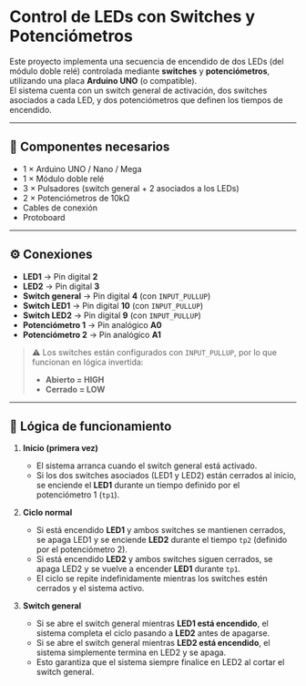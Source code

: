 # Control de LEDs con Switches y Potenciómetros

Este proyecto implementa una secuencia de encendido de dos LEDs (del módulo doble relé) controlada mediante **switches** y **potenciómetros**, utilizando una placa **Arduino UNO** (o compatible).  
El sistema cuenta con un switch general de activación, dos switches asociados a cada LED, y dos potenciómetros que definen los tiempos de encendido.

---

## 🔧 Componentes necesarios

- 1 × Arduino UNO / Nano / Mega  
- 1 × Módulo doble relé
- 3 × Pulsadores (switch general + 2 asociados a los LEDs)  
- 2 × Potenciómetros de 10kΩ  
- Cables de conexión  
- Protoboard  

---

## ⚙️ Conexiones

- **LED1** → Pin digital **2**  
- **LED2** → Pin digital **3**  
- **Switch general** → Pin digital **4** (con `INPUT_PULLUP`)  
- **Switch LED1** → Pin digital **10** (con `INPUT_PULLUP`)  
- **Switch LED2** → Pin digital **9** (con `INPUT_PULLUP`)  
- **Potenciómetro 1** → Pin analógico **A0**  
- **Potenciómetro 2** → Pin analógico **A1**  

> ⚠️ Los switches están configurados con `INPUT_PULLUP`, por lo que funcionan en lógica invertida:  
> - **Abierto = HIGH**  
> - **Cerrado = LOW**

---

## 🧩 Lógica de funcionamiento

1. **Inicio (primera vez)**  
   - El sistema arranca cuando el switch general está activado.  
   - Si los dos switches asociados (LED1 y LED2) están cerrados al inicio, se enciende el **LED1** durante un tiempo definido por el potenciómetro 1 (`tp1`).  

2. **Ciclo normal**  
   - Si está encendido **LED1** y ambos switches se mantienen cerrados, se apaga LED1 y se enciende **LED2** durante el tiempo `tp2` (definido por el potenciómetro 2).  
   - Si está encendido **LED2** y ambos switches siguen cerrados, se apaga LED2 y se vuelve a encender **LED1** durante `tp1`.  
   - El ciclo se repite indefinidamente mientras los switches estén cerrados y el sistema activo.  

3. **Switch general**  
   - Si se abre el switch general mientras **LED1 está encendido**, el sistema completa el ciclo pasando a **LED2** antes de apagarse.  
   - Si se abre el switch general mientras **LED2 está encendido**, el sistema simplemente termina en LED2 y se apaga.  
   - Esto garantiza que el sistema siempre finalice en LED2 al cortar el switch general.  
